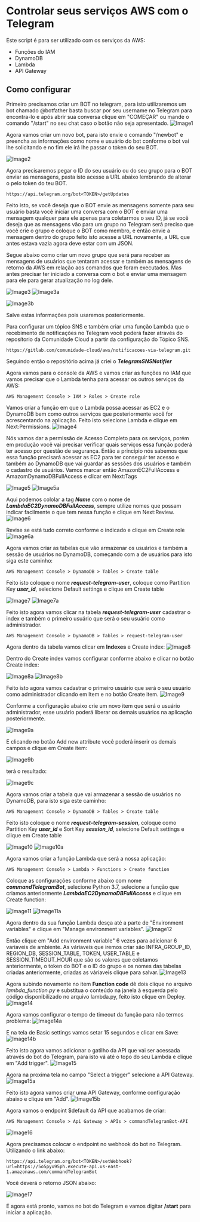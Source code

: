 # Controlar seus serviços AWS com o Telegram

Este script é para ser utilizado com os serviços da AWS:
  - Funções do IAM
  - DynamoDB
  - Lambda
  - API Gateway

## Como configurar

Primeiro precisamos criar um BOT no telegram, para isto utilizaremos um bot chamado @botfather basta buscar por seu username no Telegram para encontra-lo e após abrir sua conversa clique em "COMEÇAR" ou mande o comando "/start" no seu chat caso o botão não seja apresentado.
![Image1](https://i.imgur.com/ZoMhEcX.png)

Agora vamos criar um novo bot, para isto envie o comando "/newbot" e preencha as informações como nome e usuário do bot conforme o bot vai lhe solicitando e no fim ele irá lhe passar o token do seu BOT.

![Image2](https://i.imgur.com/IweBluu.png)

Agora precisaremos pegar o ID do seu usuário ou do seu grupo para o BOT enviar as mensagens, pasta isto acesse a URL abaixo lembrando de alterar o <TOKEN> pelo token do teu BOT.
```
https://api.telegram.org/bot<TOKEN>/getUpdates
```

Feito isto, se você deseja que o BOT envie as mensagens somente para seu usuário basta você iniciar uma conversa com o BOT e enviar uma mensagem qualquer para ele apenas para coletarmos o seu ID, já se você deseja que as mensagens vão para um grupo no Telegram será preciso que você crie o grupo e coloque o BOT como membro, e então envie a mensagem dentro do grupo feito isto acesse a URL novamente, a URL que antes estava vazia agora deve estar com um JSON.

Segue abaixo como criar um novo grupo que será para receber as mensagens de usuários que tentaram acessar e também as mensagens de retorno da AWS em relação aos comandos que foram executados. Mas antes precisar ter iniciado a conversa com o bot e enviar uma mensagem para ele para gerar atualização no log dele.

![Image3](https://i.imgur.com/JQYzP1am.png)
![Image3a](https://i.imgur.com/7yS7Ymgm.png)

![Image3b](https://i.imgur.com/iEXEVBTm.png)

Salve estas informações pois usaremos posteriormente.

Para configurar um tópico SNS e também criar uma função Lambda que o recebimento de notificações no Telegram você poderá fazer através do reposítorio da Comunidade Cloud a partir da configuração do Tópico SNS.
```
https://gitlab.com/comunidade-cloud/aws/notificacoes-via-telegram.git
```

Seguindo então o repositório acima já criei o ***TelegramSNSNotifier***

Agora vamos para o console da AWS e vamos criar as funções no IAM que vamos precisar que o Lambda tenha para acessar os outros serviços da AWS: 
```
AWS Management Console > IAM > Roles > Create role
```
Vamos criar a função em que o Lambda possa acessar as EC2 e o DynamoDB bem como outros serviços que posteriormente você for acrescentando na aplicação. Feito isto selecione Lambda e clique em Next:Permissions.
![Image4](https://i.imgur.com/agd7KBF.png)

Nós vamos dar a permissão de Acesso Completo para os serviços, porém em produção você vai precisar verificar quais serviços essa função poderá ter acesso por questão de segurança. Então a princípio nós sabemos que essa função precisará acessar as EC2 para ter conseguir ter acesso e também ao DynamoDB que vai guardar as sessões dos usuários e também o cadastro de usuários.
Vamos marcar então AmazonEC2FullAccess e AmazomDynamoDBFullAccess e clicar em Next:Tags

![Image5](https://i.imgur.com/7xnU6e7.png)
![Image5a](https://i.imgur.com/8ZdbG1E.png)

Aqui podemos cololar a tag ***Name*** com o nome de ***LambdaEC2DynamoDBFullAccess***, sempre utilize nomes que possam indicar facilmente o que tem nessa função e clique em Next:Review.
![Image6](https://i.imgur.com/luxRNab.png)

Revise se está tudo correto conforme o indicado e clique em Create role
![Image6a](https://i.imgur.com/Jya5bV5.png)

Agora vamos criar as tabelas que vão armazenar os usuários e também a sessão de usuários no DynamoDB, começando com a de usuários para isto siga este caminho:
```
AWS Management Console > DynamoDB > Tables > Create table
```
Feito isto coloque o nome ***request-telegram-user***, coloque como Partition Key ***user_id***, selecione Default settings e clique em Create table

![Image7](https://i.imgur.com/yVO6UGB.png)
![Image7a](https://i.imgur.com/HpzK9S2.png)

Feito isto agora vamos clicar na tabela ***request-telegram-user*** cadastrar o index e também o primeiro usuário que será o seu usuário como administrador.

```
AWS Management Console > DynamoDB > Tables > request-telegram-user
```

Agora dentro da tabela vamos clicar em **Indexes** e Create index:
![Image8](https://i.imgur.com/aMUMGtx.png)

Dentro do Create index vamos configurar conforme abaixo e clicar no botão Create index:

![Image8a](https://i.imgur.com/g8RIOz1.png)
![Image8b](https://i.imgur.com/Ux0i9C8.png)

Feito isto agora vamos cadastrar o primeiro usuário que será o seu usuário como administrador clicando em Item e no botão Create item.
![Image9](https://i.imgur.com/YENjoeT.png)

Conforme a configuração abaixo crie um novo item que será o usuário administrador, esse usuário poderá liberar os demais usuários na aplicação posteriormente.

![Image9a](https://i.imgur.com/YWgM6P8.png)

E clicando no botão Add new attribute você poderá inserir os demais campos e clique em Create item:

![Image9b](https://i.imgur.com/cZSJW5G.png)

terá o resultado:

![Image9c](https://i.imgur.com/ake7Fpx.png)

Agora vamos criar a tabela que vai armazenar a sessão de usuários no DynamoDB, para isto siga este caminho:
```
AWS Management Console > DynamoDB > Tables > Create table
```
Feito isto coloque o nome ***request-telegram-session***, coloque como Partition Key ***user_id*** e Sort Key ***session_id***, selecione Default settings e clique em Create table

![Image10](https://i.imgur.com/zIT33uj.png)
![Image10a](https://i.imgur.com/HpzK9S2.png)

Agora vamos criar a função Lambda que será a nossa aplicação:
```
AWS Management Console > Lambda > Functions > Create function
```
Coloque as configurações conforme abaixo com nome ***commandTelegramBot***, selecione Python 3.7, selecione a função que criamos anteriormente ***LambdaEC2DynamoDBFullAccess*** e clique em Create function:

![Image11](https://i.imgur.com/tEOlaED.png)
![Image11a](https://i.imgur.com/nvRFNfb.png)

Agora dentro da sua função Lambda desça até a parte de "Environment variables" e clique em "Manage environment variables".
![Image12](https://i.imgur.com/BDmS35Z.png)

Então clique em "Add environment variable" 6 vezes para adicionar 6 variaveis de ambiente.
As váriaveis que iremos criar são INFRA_GROUP_ID, REGION_DB, SESSION_TABLE, TOKEN, USER_TABLE e SESSION_TIMEOUT_HOUR que são os valores que coletamos anteriormente, o token do BOT e o ID do grupo e os nomes das tabelas criadas anteriormente, criadas as váriaveis clique para salvar.
![Image13](https://i.imgur.com/oBfMpeP.png)

Agora subindo novamente no item **Function code** dê dois clique no arquivo *lambda_function.py* e substitua o conteúdo na janela à esquerda pelo código disponibilizado no arquivo lambda.py, feito isto clique em Deploy.
![Image14](https://i.imgur.com/jdllKki.png)

Agora vamos configurar o tempo de timeout da função para não termos problema:
![Image14a](https://i.imgur.com/yxWMz7o.png)

E na tela de Basic settings vamos setar 15 segundos e clicar em Save:
![Image14b](https://i.imgur.com/OMosKqn.png)

Feito isto agora vamos adicionar o gatilho da API que vai ser acessada através do bot do Telegram, para isto vá até o topo do seu Lambda e clique em "Add trigger".
![Image15](https://i.imgur.com/VHQQpwu.png)

Agora na proxima tela no campo "Select a trigger" selecione a API Gateway.
![Image15a](https://i.imgur.com/WdppcN3.png)

Feito isto agora vamos criar uma API Gateway, conforme configuração abaixo e clique em "Add".
![Image15b](https://i.imgur.com/XIIg3lE.png)

Agora vamos o endpoint $default da API que acabamos de criar:
```
AWS Management Console > Api Gateway > APIs > commandTelegramBot-API
```
![Image16](https://i.imgur.com/9O89QCK.png)

Agora precisamos colocar o endpoint no webhook do bot no Telegram. Utilizando o link abaixo:
```
https://api.telegram.org/bot<TOKEN>/setWebhook?url=https://5o5pyu95ph.execute-api.us-east-1.amazonaws.com/commandTelegramBot
```
Você deverá o retorno JSON abaixo:

![Image17](https://i.imgur.com/52WS2YUm.png)

E agora está pronto, vamos no bot do Telegram e vamos digitar **/start** para iniciar a aplicação.
